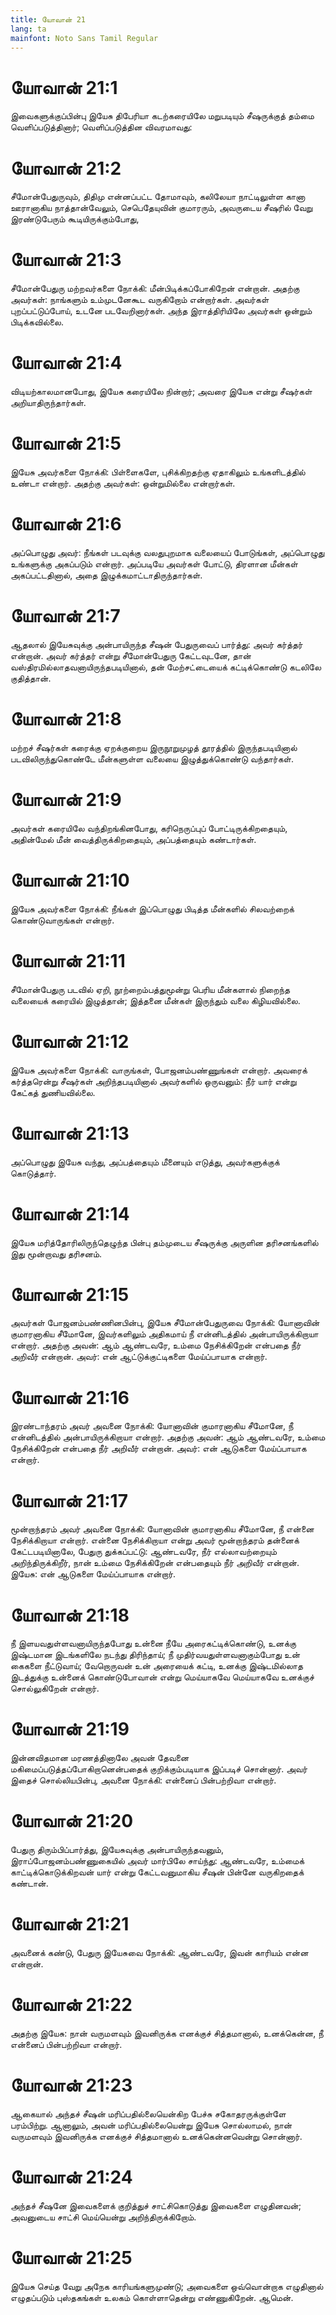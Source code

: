 ```yaml
---
title: யோவான் 21
lang: ta
mainfont: Noto Sans Tamil Regular
---
```


# யோவான் 21:1

இவைகளுக்குப்பின்பு இயேசு திபேரியா கடற்கரையிலே மறுபடியும் சீஷருக்குத் தம்மை வெளிப்படுத்தினார்; வெளிப்படுத்தின விவரமாவது:

# யோவான் 21:2

சீமோன்பேதுருவும், திதிமு என்னப்பட்ட தோமாவும், கலிலேயா நாட்டிலுள்ள கானா ஊரானாகிய நாத்தான்வேலும், செபெதேயுவின் குமாரரும், அவருடைய சீஷரில் வேறு இரண்டுபேரும் கூடியிருக்கும்போது,

# யோவான் 21:3

சீமோன்பேதுரு மற்றவர்களை நோக்கி: மீன்பிடிக்கப்போகிறேன் என்றான். அதற்கு அவர்கள்: நாங்களும் உம்முடனேகூட வருகிறோம் என்றார்கள். அவர்கள் புறப்பட்டுப்போய், உடனே படவேறினார்கள். அந்த இராத்திரியிலே அவர்கள் ஒன்றும் பிடிக்கவில்லை.

# யோவான் 21:4

விடியற்காலமானபோது, இயேசு கரையிலே நின்றார்; அவரை இயேசு என்று சீஷர்கள் அறியாதிருந்தார்கள்.

# யோவான் 21:5

இயேசு அவர்களை நோக்கி: பிள்ளைகளே, புசிக்கிறதற்கு ஏதாகிலும் உங்களிடத்தில் உண்டா என்றார். அதற்கு அவர்கள்: ஒன்றுமில்லை என்றார்கள்.

# யோவான் 21:6

அப்பொழுது அவர்: நீங்கள் படவுக்கு வலதுபுறமாக வலையைப் போடுங்கள், அப்பொழுது உங்களுக்கு அகப்படும் என்றார். அப்படியே அவர்கள் போட்டு, திரளான மீன்கள் அகப்பட்டதினால், அதை இழுக்கமாட்டாதிருந்தார்கள்.

# யோவான் 21:7

ஆதலால் இயேசுவுக்கு அன்பாயிருந்த சீஷன் பேதுருவைப் பார்த்து: அவர் கர்த்தர் என்றான். அவர் கர்த்தர் என்று சீமோன்பேதுரு கேட்டவுடனே, தான் வஸ்திரமில்லாதவனாயிருந்தபடியினால், தன் மேற்சட்டையைக் கட்டிக்கொண்டு கடலிலே குதித்தான்.

# யோவான் 21:8

மற்றச் சீஷர்கள் கரைக்கு ஏறக்குறைய இருநூறுமுழத் தூரத்தில் இருந்தபடியினால் படவிலிருந்துகொண்டே மீன்களுள்ள வலையை இழுத்துக்கொண்டு வந்தார்கள்.

# யோவான் 21:9

அவர்கள் கரையிலே வந்திறங்கினபோது, கரிநெருப்புப் போட்டிருக்கிறதையும், அதின்மேல் மீன் வைத்திருக்கிறதையும், அப்பத்தையும் கண்டார்கள்.

# யோவான் 21:10

இயேசு அவர்களை நோக்கி: நீங்கள் இப்பொழுது பிடித்த மீன்களில் சிலவற்றைக் கொண்டுவாருங்கள் என்றார்.

# யோவான் 21:11

சீமோன்பேதுரு படவில் ஏறி, நூற்றைம்பத்துமூன்று பெரிய மீன்களால் நிறைந்த வலையைக் கரையில் இழுத்தான்; இத்தனை மீன்கள் இருந்தும் வலை கிழியவில்லை.

# யோவான் 21:12

இயேசு அவர்களை நோக்கி: வாருங்கள், போஜனம்பண்ணுங்கள் என்றார். அவரைக் கர்த்தரென்று சீஷர்கள் அறிந்தபடியினால் அவர்களில் ஒருவனும்: நீர் யார் என்று கேட்கத் துணியவில்லை.

# யோவான் 21:13

அப்பொழுது இயேசு வந்து, அப்பத்தையும் மீனையும் எடுத்து, அவர்களுக்குக் கொடுத்தார்.

# யோவான் 21:14

இயேசு மரித்தோரிலிருந்தெழுந்த பின்பு தம்முடைய சீஷருக்கு அருளின தரிசனங்களில் இது மூன்றாவது தரிசனம்.

# யோவான் 21:15

அவர்கள் போஜனம்பண்ணினபின்பு, இயேசு சீமோன்பேதுருவை நோக்கி: யோனாவின் குமாரனாகிய சீமோனே, இவர்களிலும் அதிகமாய் நீ என்னிடத்தில் அன்பாயிருக்கிறாயா என்றார். அதற்கு அவன்: ஆம் ஆண்டவரே, உம்மை நேசிக்கிறேன் என்பதை நீர் அறிவீர் என்றான். அவர்: என் ஆட்டுக்குட்டிகளை மேய்ப்பாயாக என்றார்.

# யோவான் 21:16

இரண்டாந்தரம் அவர் அவனை நோக்கி: யோனாவின் குமாரனாகிய சீமோனே, நீ என்னிடத்தில் அன்பாயிருக்கிறாயா என்றார். அதற்கு அவன்: ஆம் ஆண்டவரே, உம்மை நேசிக்கிறேன் என்பதை நீர் அறிவீர் என்றான். அவர்: என் ஆடுகளை மேய்ப்பாயாக என்றார்.

# யோவான் 21:17

மூன்றாந்தரம் அவர் அவனை நோக்கி: யோனாவின் குமாரனாகிய சீமோனே, நீ என்னை நேசிக்கிறாயா என்றார். என்னை நேசிக்கிறாயா என்று அவர் மூன்றாந்தரம் தன்னைக் கேட்டபடியினாலே, பேதுரு துக்கப்பட்டு: ஆண்டவரே, நீர் எல்லாவற்றையும் அறிந்திருக்கிறீர், நான் உம்மை நேசிக்கிறேன் என்பதையும் நீர் அறிவீர் என்றான். இயேசு: என் ஆடுகளை மேய்ப்பாயாக என்றார்.

# யோவான் 21:18

நீ இளயவதுள்ளவனாயிருந்தபோது உன்னை நீயே அரைகட்டிக்கொண்டு, உனக்கு இஷ்டமான இடங்களிலே நடந்து திரிந்தாய்; நீ முதிர்வயதுள்ளவனாகும்போது உன் கைகளை நீட்டுவாய்; வேறொருவன் உன் அரையைக் கட்டி, உனக்கு இஷ்டமில்லாத இடத்துக்கு உன்னைக் கொண்டுபோவான் என்று மெய்யாகவே மெய்யாகவே உனக்குச் சொல்லுகிறேன் என்றார்.

# யோவான் 21:19

இன்னவிதமான மரணத்தினாலே அவன் தேவனை மகிமைப்படுத்தப்போகிறானென்பதைக் குறிக்கும்படியாக இப்படிச் சொன்னார். அவர் இதைச் சொல்லியபின்பு, அவனை நோக்கி: என்னைப் பின்பற்றிவா என்றார்.

# யோவான் 21:20

பேதுரு திரும்பிப்பார்த்து, இயேசுவுக்கு அன்பாயிருந்தவனும், இராப்போஜனம்பண்ணுகையில் அவர் மார்பிலே சாய்ந்து: ஆண்டவரே, உம்மைக் காட்டிக்கொடுக்கிறவன் யார் என்று கேட்டவனுமாகிய சீஷன் பின்னே வருகிறதைக் கண்டான்.

# யோவான் 21:21

அவனைக் கண்டு, பேதுரு இயேசுவை நோக்கி: ஆண்டவரே, இவன் காரியம் என்ன என்றான்.

# யோவான் 21:22

அதற்கு இயேசு: நான் வருமளவும் இவனிருக்க எனக்குச் சித்தமானால், உனக்கென்ன, நீ என்னைப் பின்பற்றிவா என்றார்.

# யோவான் 21:23

ஆகையால் அந்தச் சீஷன் மரிப்பதில்லையென்கிற பேச்சு சகோதரருக்குள்ளே பரம்பிற்று. ஆனாலும், அவன் மரிப்பதில்லையென்று இயேசு சொல்லாமல், நான் வருமளவும் இவனிருக்க எனக்குச் சித்தமானால் உனக்கென்னவென்று சொன்னார்.

# யோவான் 21:24

அந்தச் சீஷனே இவைகளைக் குறித்துச் சாட்சிகொடுத்து இவைகளை எழுதினவன்; அவனுடைய சாட்சி மெய்யென்று அறிந்திருக்கிறோம்.

# யோவான் 21:25

இயேசு செய்த வேறு அநேக காரியங்களுமுண்டு; அவைகளை ஒவ்வொன்றாக எழுதினால் எழுதப்படும் புஸ்தகங்கள் உலகம் கொள்ளாதென்று எண்ணுகிறேன். ஆமென்.

